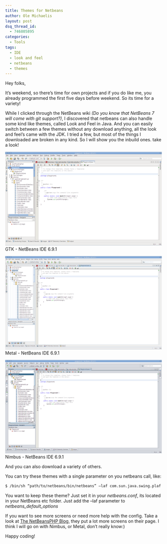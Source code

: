 ```yaml
---
title: Themes for Netbeans
author: Ole Michaelis
layout: post
dsq_thread_id:
  - 746805895
categories:
  - Tools
tags:
  - IDE
  - look and feel
  - netbeans
  - themes
---
```


Hey folks,

It’s weekend, so there’s time for own projects and if you do like me, you already programmed the first five days before weekend. So its time for a variety!

While I clicked through the NetBeans wiki *(Do you know that NetBeans 7 will come with git support?)*, I discovered that netbeans can also handle some kind like themes, called Look and Feel in Java. And you can easily switch between a few themes without any download anything, all the look and feel’s came with the JDK. I tried a few, but most of the things I downloaded are broken in any kind. So I will show you the inbuild ones. take a look!

[![GTK - NetBeans IDE 6.9.1][1]][1]
GTK - NetBeans IDE 6.9.1

[![Metal - NetBeans IDE 6.9.1][2]][2]
Metal - NetBeans IDE 6.9.1

[![Nimbus - NetBeans IDE 6.9.1][3]][3]
Nimbus - NetBeans IDE 6.9.1

And you can also download a﻿﻿ variety of others.

 [1]: /assets/uploads/2011/01/playground-NetBeans-IDE-6.9.1_003.png
 [2]: /assets/uploads/2011/01/playground-NetBeans-IDE-6.9.1_004.png
 [3]: /assets/uploads/2011/01/playground-NetBeans-IDE-6.9.1_006.png

You can try these themes with a single parameter on you netbeans call, like:

```bash
$ /bin/sh “path/to/netbeans/bin/netbeans” –laf com.sun.java.swing.plaf.nimbus.NimbusLookAndFeel
```

You want to keep these theme? Just set it in your *netbeans.conf*, its located in your NetBeans etc folder. Just add the –laf parameter to ﻿*netbeans\_default\_options*

If you want to see more screens or need more help with the config. Take a look at [The NetBeansPHP Blog][4], they put a lot more screens on their page. I think I will go on with Nimbus, or Metal, don’t really know:)

 [4]: http://blogs.sun.com/netbeansphp/entry/how_to_change_look_and

Happy coding!

